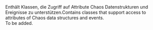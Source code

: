 <Namespace Name="System.Fabric.Chaos.DataStructures">
  <Docs>
    <summary><span data-ttu-id="e5308-101">Enthält Klassen, die Zugriff auf Attribute Chaos Datenstrukturen und Ereignisse zu unterstützen.</span><span class="sxs-lookup"><span data-stu-id="e5308-101">Contains classes that support access to attributes of Chaos data structures and events.</span></span></summary> 
    <remarks>To be added.</remarks>
  </Docs>
</Namespace>
